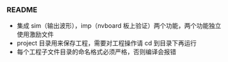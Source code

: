 ### README

* 集成 sim（输出波形），imp（nvboard 板上验证）两个功能，两个功能独立使用激励文件
* project 目录用来保存工程，需要对工程操作请 cd 到目录下再运行
* 每个工程子文件目录的命名格式必须严格，否则编译会报错